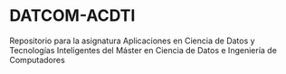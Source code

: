 # DATCOM-ACDTI
Repositorio para la asignatura Aplicaciones en Ciencia de Datos y Tecnologías Inteligentes del Máster en Ciencia de Datos e Ingeniería de Computadores

